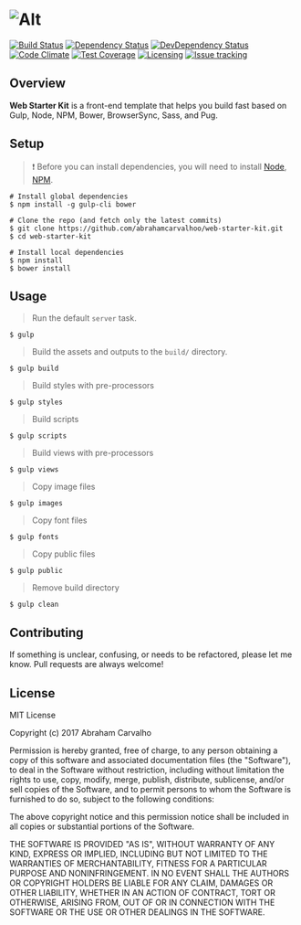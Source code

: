 # ![Alt](https://raw.githubusercontent.com/abrahamcarvalhoo/web-starter-kit/master/source/assets/images/og-image.png)

[![Build Status][build-badge]][build-url]
[![Dependency Status][dependency-badge]][dependency-url]
[![DevDependency Status][dev-dep-badge]][dev-dep-url]
[![Code Climate][codeclimate-badge]][codeclimate-url]
[![Test Coverage][testcoverage-badge]][testcoverage-url]
[![Licensing][license-badge]][license-url]
[![Issue tracking][issues-badge]][issues-url]

[build-badge]: https://img.shields.io/circleci/project/github/abrahamcarvalhoo/web-starter-kit.svg?style=flat-square
[build-url]: https://circleci.com/gh/abrahamcarvalhoo/web-starter-kit

[dependency-badge]: https://img.shields.io/david/abrahamcarvalhoo/web-starter-kit.svg?style=flat-square
[dependency-url]: https://david-dm.org/abrahamcarvalhoo/web-starter-kit

[dev-dep-badge]: https://img.shields.io/david/dev/abrahamcarvalhoo/web-starter-kit.svg?style=flat-square
[dev-dep-url]: https://david-dm.org/abrahamcarvalhoo/web-starter-kit?type=dev

[license-badge]: https://img.shields.io/github/license/abrahamcarvalhoo/web-starter-kit.svg?style=flat-square
[license-url]: https://github.com/abrahamcarvalhoo/web-starter-kit/blob/master/LICENSE

[codeclimate-badge]: https://img.shields.io/codeclimate/github/abrahamcarvalhoo/web-starter-kit.svg?style=flat-square
[codeclimate-url]: https://codeclimate.com/github/abrahamcarvalhoo/web-starter-kit

[testcoverage-badge]: https://img.shields.io/codeclimate/coverage/github/abrahamcarvalhoo/web-starter-kit.svg?style=flat-square
[testcoverage-url]: https://codeclimate.com/github/abrahamcarvalhoo/web-starter-kit/coverage

[issues-badge]: https://img.shields.io/github/issues/abrahamcarvalhoo/web-starter-kit.svg?style=flat-square
[issues-url]: https://github.com/abrahamcarvalhoo/web-starter-kit/issues

## Overview

**Web Starter Kit** is a front-end template that helps you build fast based on Gulp, Node, NPM, Bower, BrowserSync, Sass, and Pug.

## Setup

>:exclamation: Before you can install dependencies, you will need to install [Node](https://nodejs.org/), [NPM](https://www.npmjs.com/).

```
# Install global dependencies
$ npm install -g gulp-cli bower

# Clone the repo (and fetch only the latest commits)
$ git clone https://github.com/abrahamcarvalhoo/web-starter-kit.git
$ cd web-starter-kit

# Install local dependencies
$ npm install
$ bower install
```

## Usage

> Run the default `server` task.

```
$ gulp
```

> Build the assets and outputs to the `build/` directory.

```
$ gulp build
```

> Build styles with pre-processors

```
$ gulp styles
```

> Build scripts

```
$ gulp scripts
```

> Build views with pre-processors

```
$ gulp views
```

> Copy image files

```
$ gulp images
```

> Copy font files

```
$ gulp fonts
```

> Copy public files

```
$ gulp public
```

> Remove build directory

```
$ gulp clean
```

## Contributing

If something is unclear, confusing, or needs to be refactored, please let me know. Pull requests are always welcome!

## License

MIT License

Copyright (c) 2017 Abraham Carvalho

Permission is hereby granted, free of charge, to any person obtaining a copy
of this software and associated documentation files (the "Software"), to deal
in the Software without restriction, including without limitation the rights
to use, copy, modify, merge, publish, distribute, sublicense, and/or sell
copies of the Software, and to permit persons to whom the Software is
furnished to do so, subject to the following conditions:

The above copyright notice and this permission notice shall be included in all
copies or substantial portions of the Software.

THE SOFTWARE IS PROVIDED "AS IS", WITHOUT WARRANTY OF ANY KIND, EXPRESS OR
IMPLIED, INCLUDING BUT NOT LIMITED TO THE WARRANTIES OF MERCHANTABILITY,
FITNESS FOR A PARTICULAR PURPOSE AND NONINFRINGEMENT. IN NO EVENT SHALL THE
AUTHORS OR COPYRIGHT HOLDERS BE LIABLE FOR ANY CLAIM, DAMAGES OR OTHER
LIABILITY, WHETHER IN AN ACTION OF CONTRACT, TORT OR OTHERWISE, ARISING FROM,
OUT OF OR IN CONNECTION WITH THE SOFTWARE OR THE USE OR OTHER DEALINGS IN THE
SOFTWARE.
